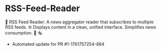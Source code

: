 # RSS-Feed-Reader
📰 RSS Feed Reader: A news aggregator reader that subscribes to multiple RSS feeds. 🌐 Displays content in a clean, unified interface. Simplifies news consumption. 🔄 🗞️


- Automated update for PR #1-1761757254-864